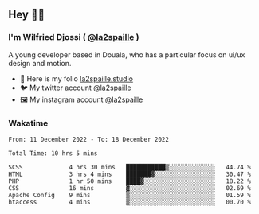 ## Hey 👋🏾
### I'm Wilfried Djossi ( <a href="https://twitter.com/la2spaille/" target="_blank">@la2spaille</a> )
A young developer based in Douala, who has a particular focus on ui/ux design and motion.

- 🎨 Here is my folio [la2spaille.studio](https://la2spaille.studio/)
- 🐦 My twitter account [@la2spaille](https://twitter.com/la2spaille/)
- 🖼 My instagram account [@la2spaille](https://www.instagram.com/la2spaille/)

### Wakatime
<!--START_SECTION:waka-->

```text
From: 11 December 2022 - To: 18 December 2022

Total Time: 10 hrs 5 mins

SCSS             4 hrs 30 mins   ███████████▒░░░░░░░░░░░░░   44.74 %
HTML             3 hrs 4 mins    ███████▓░░░░░░░░░░░░░░░░░   30.47 %
PHP              1 hr 50 mins    ████▓░░░░░░░░░░░░░░░░░░░░   18.22 %
CSS              16 mins         ▓░░░░░░░░░░░░░░░░░░░░░░░░   02.69 %
Apache Config    9 mins          ▒░░░░░░░░░░░░░░░░░░░░░░░░   01.59 %
htaccess         4 mins          ▒░░░░░░░░░░░░░░░░░░░░░░░░   00.70 %
```

<!--END_SECTION:waka-->
<!--
**la2spaille/la2spaille** is a ✨ _special_ ✨ repository because its `README.md` (this file) appears on your GitHub profile.

Here are some ideas to get you started:

- 🔭 I’m currently working on ...
- 🌱 I’m currently learning ...
- 👯 I’m looking to collaborate on ...
- 🤔 I’m looking for help with ...
- 💬 Ask me about ...
- 📫 How to reach me: ...
- 😄 Pronouns: ...
- ⚡ Fun fact: ...
-->
